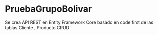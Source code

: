 # PruebaGrupoBolivar
Se crea API REST en Entity Framework Core basado en code first de las tablas Cliente , Producto CRUD 
